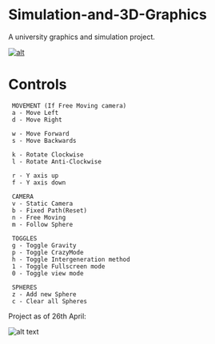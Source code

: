 # Simulation-and-3D-Graphics
A university graphics and simulation project.

[![alt](http://i65.tinypic.com/2a6ldv9.png)](https://www.youtube.com/watch?v=yxUFEYLiOiI)

# Controls
     MOVEMENT (If Free Moving camera)
     a - Move Left
     d - Move Right
     
     w - Move Forward
     s - Move Backwards

     k - Rotate Clockwise
     l - Rotate Anti-Clockwise

     r - Y axis up
     f - Y axis down

     CAMERA
     v - Static Camera
     b - Fixed Path(Reset)
     n - Free Moving
     m - Follow Sphere

     TOGGLES
     g - Toggle Gravity
     p - Toggle CrazyMode
     h - Toggle Intergeneration method
     1 - Toggle Fullscreen mode
     0 - Toggle view mode

     SPHERES
     z - Add new Sphere
     c - Clear all Spheres

Project as of 26th April:

![alt text](http://i67.tinypic.com/3446r79.png)
